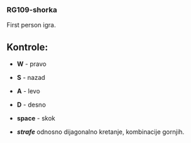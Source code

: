 ### RG109-shorka
First person igra.

## Kontrole:

* **W** - pravo
* **S** - nazad
* **A** - levo
* **D** - desno
* **space** - skok

* ***strafe*** odnosno dijagonalno kretanje, kombinacije gornjih.
